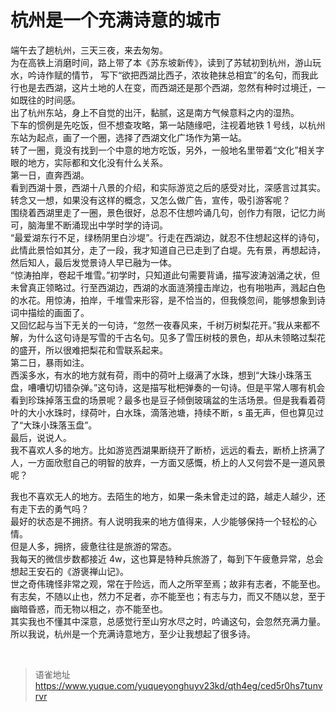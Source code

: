 # 杭州是一个充满诗意的城市
端午去了趟杭州，三天三夜，来去匆匆。  
为在高铁上消磨时间，路上带了本《苏东坡新传》，读到了苏轼初到杭州，游山玩水，吟诗作赋的情节， 写下“欲把西湖比西子，浓妆艳抹总相宜”的名句，而我此行也是去西湖，这片土地的人在变，而西湖还是那个西湖，忽然有种时过境迁，一如既往的时间感。  
出了杭州东站，身上不自觉的出汗，黏腻，这是南方气候意料之内的湿热。  
下车的惯例是先吃饭，但不想查攻略，第一站随缘吧，注视着地铁 1 号线，以杭州东站为起点，画了一个圈，选择了西湖文化广场作为第一站。  
转了一圈，竟没有找到一个中意的地方吃饭，另外，一般地名里带着“文化”相关字眼的地方，实际都和文化没有什么关系。  
第一日，直奔西湖。  
看到西湖十景，西湖十八景的介绍，和实际游览之后的感受对比，深感言过其实。  
转念又一想，如果没有这样的概念，又怎么做广告，宣传，吸引游客呢？  
围绕着西湖里走了一圈，景色很好，总忍不住想吟诵几句，创作力有限，记忆力尚可，脑海里不断涌现出中学时学的诗词。  
“最爱湖东行不足，绿杨阴里白沙堤”。行走在西湖边，就忍不住想起这样的诗句，此情此景恰如其分，走了一段，我才知道自己已走到了白堤。先有景，再想起诗，然后知人，最后发觉景诗人早已融为一体。  
“惊涛拍岸，卷起千堆雪。”初学时，只知道此句需要背诵，描写波涛汹涌之状，但未曾真正领略过。行至西湖边，西湖的水面涟漪撞击岸边，也有啪啪声，溅起白色的水花。用惊涛，拍岸，千堆雪来形容，是不恰当的，但我倏忽间，能够想象到诗词中描绘的画面了。  
又回忆起与当下无关的一句诗，“忽然一夜春风来，千树万树梨花开。”我从来都不解，为什么这句诗是写雪的千古名句。见多了雪压树枝的景色，却从未领略过梨花的盛开，所以很难把梨花和雪联系起来。  
第二日，暴雨如注。  
西溪多水，有水的地方就有荷，雨中的荷叶上缀满了水珠，想到“大珠小珠落玉盘，嘈嘈切切错杂弹。”这句诗，这是描写枇杷弹奏的一句诗。但是平常人哪有机会看到珍珠掉落玉盘的场景呢？最多也是豆子倾倒玻璃盆的生活场景。但是我看着荷叶的大小水珠时，绿荷叶，白水珠，滴落池塘，持续不断，s 虽无声，但也算见过了“大珠小珠落玉盘”。  
最后，说说人。  
我不喜欢人多的地方。比如游览西湖果断绕开了断桥，远远的看去，断桥上挤满了人，一方面欣慰自己的明智的放弃，一方面又感慨，桥上的人又何尝不是一道风景呢？

我也不喜欢无人的地方。去陌生的地方，如果一条未曾走过的路，越走人越少，还有走下去的勇气吗？  
最好的状态是不拥挤。有人说明我来的地方值得来，人少能够保持一个轻松的心情。  
但是人多，拥挤，疲惫往往是旅游的常态。  
我每天的微信步数都接近 4w，这也算是特种兵旅游了，每到下午疲惫异常，总会想起王安石的《游褒禅山记》。  
世之奇伟瑰怪非常之观，常在于险远，而人之所罕至焉；故非有志者，不能至也。有志矣，不随以止也，然力不足者，亦不能至也；有志与力，而又不随以怠，至于幽暗昏惑，而无物以相之，亦不能至也。  
其实我也不懂其中深意，总感觉行至山穷水尽之时，吟诵这句，会忽然充满力量。  
所以我说，杭州是一个充满诗意地方，至少让我想起了很多诗。

<br>
  
> 语雀地址 https://www.yuque.com/yuqueyonghuyv23kd/qth4eg/ced5r0hs7tunvrvr
